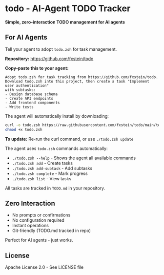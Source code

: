 # todo - AI-Agent TODO Tracker

**Simple, zero-interaction TODO management for AI agents**

## For AI Agents

Tell your agent to adopt `todo.zsh` for task management.

**Repository:** https://github.com/fxstein/todo

**Copy-paste this to your agent:**
```
Adopt todo.zsh for task tracking from https://github.com/fxstein/todo.
Download todo.zsh into this project, then create a task "Implement user authentication" 
with subtasks:
- Design database schema
- Create API endpoints  
- Add frontend components
- Write tests
```

The agent will automatically install by downloading:
```bash
curl -o todo.zsh https://raw.githubusercontent.com/fxstein/todo/main/todo.zsh
chmod +x todo.zsh
```

**To update:** Re-run the curl command, or use `./todo.zsh update`

The agent uses `todo.zsh` commands automatically:
- `./todo.zsh --help` - Shows the agent all available commands
- `./todo.zsh add` - Create tasks
- `./todo.zsh add-subtask` - Add subtasks
- `./todo.zsh complete` - Mark progress
- `./todo.zsh list` - View tasks

All tasks are tracked in `TODO.md` in your repository.

## Zero Interaction

- No prompts or confirmations
- No configuration required
- Instant operations
- Git-friendly (TODO.md tracked in repo)

Perfect for AI agents - just works.

## License

Apache License 2.0 - See LICENSE file

